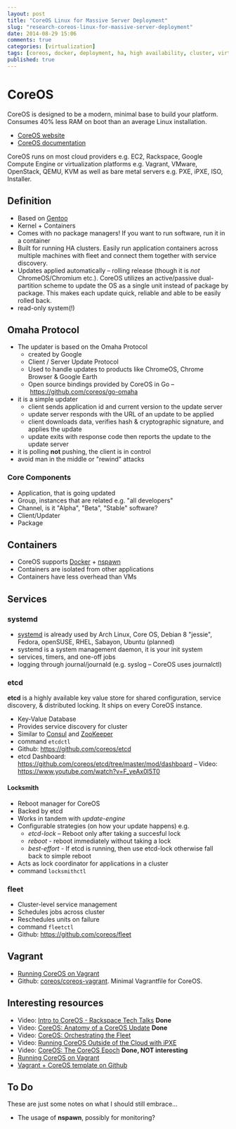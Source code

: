 ```yaml
---
layout: post
title: "CoreOS Linux for Massive Server Deployment"
slug: "research-coreos-linux-for-massive-server-deployment"
date: 2014-08-29 15:06
comments: true
categories: [virtualization]
tags: [coreos, docker, deployment, ha, high availability, cluster, virtualization, devops, container, lxc]
published: true
---
```


# CoreOS

CoreOS is designed to be a modern, minimal base to build your platform. Consumes 40% less RAM on boot than an average Linux installation.

* [CoreOS website](https://coreos.com)
* [CoreOS documentation](https://coreos.com/docs/)

CoreOS runs on most cloud providers e.g. EC2, Rackspace, Google Compute Engine or virtualization platforms e.g. Vagrant, VMware, OpenStack, QEMU, KVM as well as bare metal servers e.g. PXE, iPXE, ISO, Installer.

## Definition

* Based on [Gentoo](http://www.gentoo.org)
* Kernel + Containers
* Comes with no package managers! If you want to run software, run it in a container
* Built for running HA clusters. Easily run application containers across multiple machines with fleet and connect them together with service discovery.
* Updates applied automatically – rolling release (though it is *not* ChromeOS/Chromium etc.). CoreOS utilizes an active/passive dual-partition scheme to update the OS as a single unit instead of package by package. This makes each update quick, reliable and able to be easily rolled back.
* read-only system(!)

## Omaha Protocol

* The updater is based on the Omaha Protocol
	* created by Google
	* Client / Server Update Protocol
	* Used to handle updates to products like ChromeOS, Chrome Browser & Google Earth
	* Open source bindings provided by CoreOS in Go – https://github.com/coreos/go-omaha
* it is a simple updater
	* client sends application id and current version to the update server
	* update server responds with the URL of an update to be applied
	* client downloads data, verifies hash & cryptographic signature, and applies the update
	* update exits with response code then reports the update to the update server
* it is polling **not** pushing, the client is in control
* avoid man in the middle or "rewind" attacks

### Core Components

* Application, that is going updated
* Group, instances that are related e.g. "all developers"
* Channel, is it "Alpha", "Beta", "Stable" software?
* Client/Updater
* Package

## Containers

* CoreOS supports [Docker](https://www.docker.com) + [nspawn](http://www.freedesktop.org/software/systemd/man/systemd-nspawn.html)
* Containers are isolated from other applications
* Containers have less overhead than VMs

## Services

### systemd

* [systemd](http://en.wikipedia.org/wiki/Systemd) is already used by Arch Linux, Core OS, Debian 8 "jessie", Fedora, openSUSE, RHEL, Sabayon, Ubuntu (planned)
* systemd is a system management daemon, it is your init system
* services, timers, and one-off jobs
* logging through journal/journald (e.g. syslog – CoreOS uses journalctl)

### etcd

**etcd** is a highly available key value store for shared configuration, service discovery, & distributed locking. It ships on every CoreOS instance.

* Key-Value Database
* Provides service discovery for cluster
* Similar to [Consul](http://www.consul.io) and [ZooKeeper](http://zookeeper.apache.org)
* command `etcdctl`
* Github: https://github.com/coreos/etcd
* etcd Dashboard: https://github.com/coreos/etcd/tree/master/mod/dashboard – Video: https://www.youtube.com/watch?v=F_yeAx0l5T0

#### Locksmith

* Reboot manager for CoreOS
* Backed by etcd
* Works in tandem with *update-engine*
* Configurable strategies (on how your update happens) e.g.
	* *etcd-lock* – Reboot only after taking a succesful lock
	* *reboot* - reboot immediately without taking a lock
	* *best-effort* - If etcd is running, then use etcd-lock otherwise fall back to simple reboot
* Acts as lock coordinator for applications in a cluster
* command `locksmithctl`

### fleet

* Cluster-level service management
* Schedules jobs across cluster
* Reschedules units on failure
* command `fleetctl`
* Github: https://github.com/coreos/fleet

## Vagrant

* [Running CoreOS on Vagrant](https://coreos.com/docs/running-coreos/platforms/vagrant/)
* Github: [coreos/coreos-vagrant](https://github.com/coreos/coreos-vagrant). Minimal Vagrantfile for CoreOS.

## Interesting resources

* Video: [Intro to CoreOS - Rackspace Tech Talks](https://www.youtube.com/watch?v=l4oaIW37tU4&feature=youtu.be) **Done**
* Video: [CoreOS: Anatomy of a CoreOS Update](https://www.youtube.com/watch?v=JeICd9XyXfY) **Done**
* Video: [CoreOS: Orchestrating the Fleet](https://www.youtube.com/watch?v=jWeAJOQIjDM)
* Video: [Running CoreOS Outside of the Cloud with iPXE](https://www.youtube.com/watch?v=dRG2ajUaBqs&list=PLXK8KWNgW1MuLAaHSJ0U3YtP5B4v8669p)
* Video: [CoreOS: The CoreOS Epoch](https://www.youtube.com/watch?v=Wqd211Uuw1Q&list=PLXK8KWNgW1MuLAaHSJ0U3YtP5B4v8669p&index=8) **Done, NOT interesting**
* [Running CoreOS on Vagrant](https://coreos.com/docs/running-coreos/platforms/vagrant/)
* [Vagrant + CoreOS template on Github](https://github.com/coreos/coreos-vagrant)

## To Do

These are just some notes on what I should still embrace…

* The usage of **nspawn**, possibly for monitoring?